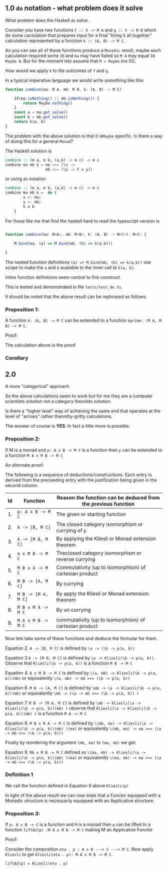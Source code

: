## 1.0 `do` notation - what problem does it solve

What problem does the Haskell `do` solve.

Consider you have two functions `f :: X -> M A` and `g :: Y -> M B` which do some
caclulation that prepares input for a final "bring it all together" calculation
represented by a function `k :: (A, B) -> M C`.

As you can see all of these functions produce a `Monadic` result, maybe each calculation 
required some `IO` and `ma` may have failed so `M A` may equal `IO Maybe A`. But for the moment
lets assume that `M = Maybe` (no IO).

How would we apply `k` to the outcomes of `f` and `g`.

In a typical imperative language we would write something like this:

```typescript
function combine(ma: M A, mb: M B, k: (A, B) -> M C)

    if(ma.isNothing() || mb.isNothing()) {
        return Maybe.nothing()
    }
    const a = ma.get_value()
    const b = mb.get_value()
    return k(a, b)
}
```
The problem with the above solution is that it is`Maybe` specific. Is there a way
of doing this for a general `Monad`?

The Haskell solution is

```haskell
combine :: (m a, m b, (a,b) -> m c) -> m c 
combine ma mb k = ma >>= (\x -> 
                  mb >>= (\y -> f x y))    

```
or using `do` notation
```haskell
combine :: (m a, m b, (a,b) -> m c) -> m c 
combine ma mb k =  do {
        x <- ma;
        y <- mb;
        k a b
    }
```

For those like me that find the haskell hard to read the typescript version is

```typescript

function combine(ma: M<A>, mb: M<B>, k: (A, B) -> M<C>): M<C> {
    
    M.bind(ma, (a) => M.bind(mb, (b) => k(a,b)))

}
```

The nested function definitions `(a) => M.bind(mb, (b) => k(a,b))` use scope to make the `a` and `b` available to the inner
call to `k(a, b)`. 

Inline function definitions seem central to this construct.

This is tested and demonstrated in file `tests/test_do.ts`.

It should be noted that the above result can be rephrased as follows:

### Proposition 1:

A function `k: (A, B) -> M C` can be extended to a function `kprime: (M A, M B) -> M C`.

Proof:

The calculation above is the proof.

### Corollary



## 2.0 
A more "categorical" approach

So the above calculations seem to work but for me they are a computer scientists solution not a category theorists solution.

Is there a "higher level" way of achieving the same end that operates at the level of "arrows" rather thannitty-gritty calculations.

The answer of course is __YES__. In fact a little more is possible.

### Proposition 2:

If M is a monad and `p: A x B -> M C` is a function then `p` can be extended to a function `M A x M B -> M C`

An alternate proof:

The following is a sequence of deductions/constructions. Each entry is derived from
the preceeding entry with the justification being given in the second column.  

| Id | Function              | Reason the function can be deduced from the previous function |
|----|-----------------------|---------------------------------------------------------------|
| 1. |   `p: A x B -> M C`   | The given or starting function |
| 2. |   `A -> [B, M C]`     | The closed category isomorphism or currying of  `p` |
| 3. |   `A -> [M B, M C]`   | By applying the Kliesli or Monad extension theorem |
| 4. |   `A x M B -> M C`    | Theclosed category isomorphism or reverse currying |
| 5. |   `M B x A -> M C`    | Commutativity (up to isomorphism) of cartesian product |
| 6. |   `M B -> [A, M C]`   | By currying |
| 7. |   `M B -> [M A, M C]` | By apply the Kliesli or Monad extension theorem |
| 8. |   `M B x M A -> M C`  | By un currying |
| 9. |   `M A x M B -> M C`  | commutativity (up to isomorphism) of cartesian product  |

Now lets take some of these functions and dediuce the formular for them.

Equation 2. `A -> [B, M C]` is defined by `\a -> (\b -> p(a, b))`

Equation 3 `A -> [M B, M C]` is defined by `\a -> Kliesli(\b -> p(a, b))`. Observe that `Kliesli(\b -> p(a, b))` is a function `M B -> M C`

Equation 4. `A x M B -> M C` is defined by `\(a, mb) -> Kliesli(\b -> p(a, b))(mb)` or equivalently `\(a, mb) -> mb >>= (\b -> p(a, b))`  

Equation 6. `M B -> [A, M C]` is defined by `\mb -> \a -> Kliesli(\b -> p(a, b))(mb)` or equivalently `\mb -> (\a -> mb >>= (\b -> p(a, b)) )`

Equation 7. `M B -> [M A, M C]` is defined by `\mb -> Kliesli(\a -> Kliesli(\b -> p(a, b))(mb) )` observe that `Kliesli(\a -> Kliesli(\b -> p(a, b))(mb) )` is a function `M A -> M C` 

Equation 8. `M B x M A -> M C` is defined by `\(mb, ma) -> Kliesli(\a -> Kliesli(\b -> p(a, b))(mb) )(ma)` or equivalently `\(mb, ma) -> ma >>= (\a -> mb >>= (\b -> p(a, b)))`

Finally by reordering the argument `(mb, ma)` to `(ma, mb)` we get:

Equation 9. `MA x M B -> M C` defined as `\(ma, mb) -> Kliesli(\a -> Kliesli(\b -> p(a, b))(mb) )(ma)` or equivalently `\(ma, mb) -> ma >>= (\a -> mb >>= (\b -> p(a, b)))`


### Definition 1

We call the function defined in Equation 9 above ` Kliesli(p) `


In light of the above result we can now state that a Functor equipped with a Monadic structure is necessarily equipped with an Applicative structure.

### Proposition 3:

If `p: A x B -> C` is a function and `M` is a monad then `p` can be lifted to a function `liftA2(p) :M A x M B -> M C` making M an Applicative Functor

Proof:

Consider the composition `eta . p : A x B ---> C ---> M C`. Now apply `Kliesli` to get `Kliesli(eta . p): M A x M B -> M C`.  


`liftA2(p) = KLiesli(eta . p)`